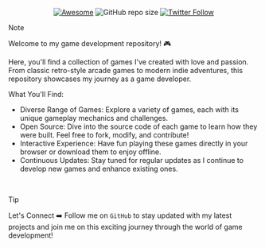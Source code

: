 <div align="center">

[![Awesome](https://awesome.re/badge.svg)](https://awesome.re)
![GitHub repo size](https://img.shields.io/github/repo-size/Pranav-Jadhav09/User-Interface)
[![Twitter Follow](https://img.shields.io/twitter/follow/Pranav_Jadhav09?style=social)](https://twitter.com/Pranav_Jadhav09)

</div>

> [!NOTE]  
> Welcome to my game development repository! 🎮

Here, you'll find a collection of games I've created with love and passion. From classic retro-style arcade games to modern indie adventures, this repository showcases my journey as a game developer.

What You'll Find:

- Diverse Range of Games: Explore a variety of games, each with its unique gameplay mechanics and challenges.
- Open Source: Dive into the source code of each game to learn how they were built. Feel free to fork, modify, and contribute!
- Interactive Experience: Have fun playing these games directly in your browser or download them to enjoy offline.
- Continuous Updates: Stay tuned for regular updates as I continue to develop new games and enhance existing ones.

<br />

> [!TIP]
> Let's Connect ➡️ Follow me on `GitHub` to stay updated with my latest projects and join me on this exciting journey through the world of game development!
